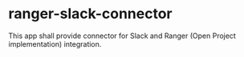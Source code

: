 # ranger-slack-connector
This app shall provide connector for Slack and Ranger (Open Project implementation) integration.
